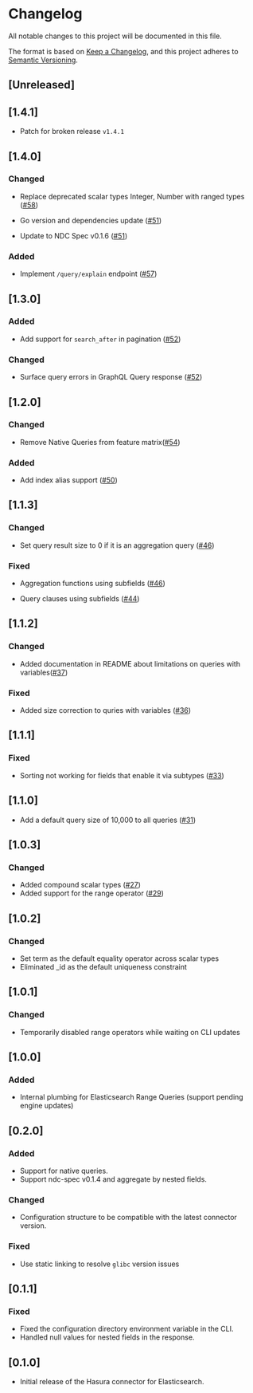 # Changelog

All notable changes to this project will be documented in this file.

The format is based on [Keep a Changelog](https://keepachangelog.com/en/1.1.0/),
and this project adheres to [Semantic Versioning](https://semver.org/spec/v2.0.0.html).

## [Unreleased]

## [1.4.1]

- Patch for broken release `v1.4.1`

## [1.4.0]

### Changed

- Replace deprecated scalar types Integer, Number with ranged types ([#58](https://github.com/hasura/ndc-elasticsearch/pull/58))

- Go version and dependencies update ([#51](https://github.com/hasura/ndc-elasticsearch/pull/51))

- Update to NDC Spec v0.1.6 ([#51](https://github.com/hasura/ndc-elasticsearch/pull/51))

### Added

- Implement `/query/explain` endpoint ([#57](https://github.com/hasura/ndc-elasticsearch/pull/57))

## [1.3.0]

### Added

- Add support for `search_after` in pagination ([#52](https://github.com/hasura/ndc-elasticsearch/pull/52))

### Changed

- Surface query errors in GraphQL Query response ([#52](https://github.com/hasura/ndc-elasticsearch/pull/52))

## [1.2.0]

### Changed

- Remove Native Queries from feature matrix([#54](https://github.com/hasura/ndc-elasticsearch/pull/54))

### Added

- Add index alias support ([#50](https://github.com/hasura/ndc-elasticsearch/pull/50))

## [1.1.3]

### Changed

- Set query result size to 0 if it is an aggregation query ([#46](https://github.com/hasura/ndc-elasticsearch/pull/46))

### Fixed

- Aggregation functions using subfields ([#46](https://github.com/hasura/ndc-elasticsearch/pull/46))

- Query clauses using subfields ([#44](https://github.com/hasura/ndc-elasticsearch/pull/44))

## [1.1.2]

### Changed

- Added documentation in README about limitations on queries with variables([#37](https://github.com/hasura/ndc-elasticsearch/pull/37))

### Fixed

- Added size correction to quries with variables ([#36](https://github.com/hasura/ndc-elasticsearch/pull/36))

## [1.1.1]

### Fixed

- Sorting not working for fields that enable it via subtypes ([#33](https://github.com/hasura/ndc-elasticsearch/pull/33))

## [1.1.0]

- Add a default query size of 10,000 to all queries ([#31](https://github.com/hasura/ndc-elasticsearch/pull/31))

## [1.0.3]

### Changed

- Added compound scalar types ([#27](https://github.com/hasura/ndc-elasticsearch/pull/27))
- Added support for the range operator ([#29](https://github.com/hasura/ndc-elasticsearch/pull/29))

## [1.0.2]

### Changed

- Set term as the default equality operator across scalar types
- Eliminated \_id as the default uniqueness constraint

## [1.0.1]

### Changed

- Temporarily disabled range operators while waiting on CLI updates

## [1.0.0]

### Added

- Internal plumbing for Elasticsearch Range Queries (support pending engine updates)

## [0.2.0]

### Added

- Support for native queries.
- Support ndc-spec v0.1.4 and aggregate by nested fields.

### Changed

- Configuration structure to be compatible with the latest connector version.

### Fixed

- Use static linking to resolve `glibc` version issues

## [0.1.1]

### Fixed

- Fixed the configuration directory environment variable in the CLI.
- Handled null values for nested fields in the response.

## [0.1.0]

- Initial release of the Hasura connector for Elasticsearch.

